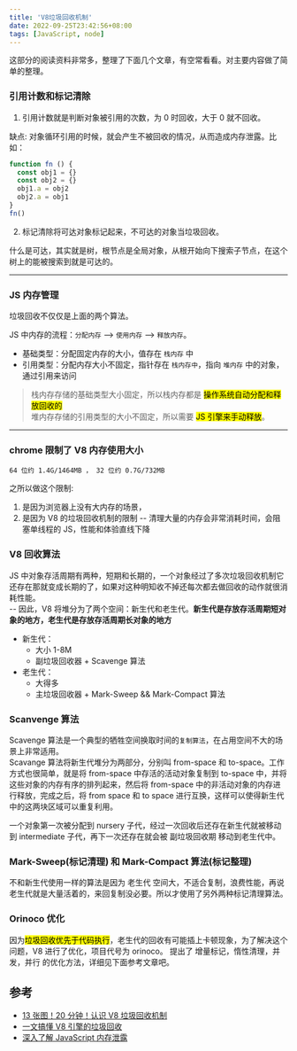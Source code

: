 ```yaml
---
title: 'V8垃圾回收机制'
date: 2022-09-25T23:42:56+08:00
tags: [JavaScript, node]
---
```


这部分的阅读资料非常多，整理了下面几个文章，有空常看看。对主要内容做了简单的整理。

### 引用计数和标记清除

1. 引用计数就是判断对象被引用的次数，为 0 时回收，大于 0 就不回收。

缺点: 对象循环引用的时候，就会产生不被回收的情况，从而造成内存泄露。比如：

```JavaScript
function fn () {
  const obj1 = {}
  const obj2 = {}
  obj1.a = obj2
  obj2.a = obj1
}
fn()
```

2. 标记清除将可达对象标记起来，不可达的对象当垃圾回收。

什么是可达，其实就是树，根节点是全局对象，从根开始向下搜索子节点，在这个树上的能被搜索到就是可达的。

---

### JS 内存管理

垃圾回收不仅仅是上面的两个算法。

JS 中内存的流程：`分配内存` --> `使用内存` --> `释放内存`。

- 基础类型：分配固定内存的大小，值存在 `栈内存` 中
- 引用类型：分配内存大小不固定，指针存在 `栈内存中`，指向 `堆内存` 中的对象，通过引用来访问

> 栈内存存储的基础类型大小固定，所以栈内存都是 <mark>操作系统自动分配和释放回收的</mark>  
> 堆内存存储的引用类型的大小不固定，所以需要 <mark>JS 引擎来手动释放</mark>。

---

### chrome 限制了 V8 内存使用大小

`64 位约 1.4G/1464MB ， 32 位约 0.7G/732MB`

之所以做这个限制:

1. 是因为浏览器上没有大内存的场景，
2. 是因为 V8 的垃圾回收机制的限制 -- 清理大量的内存会非常消耗时间，会阻塞单线程的 JS，性能和体验直线下降

### V8 回收算法

JS 中对象存活周期有两种，短期和长期的，一个对象经过了多次垃圾回收机制它还存在那就变成长期的了，如果对这种明知收不掉还每次都去做回收的动作就很消耗性能。  
-- 因此，V8 将堆分为了两个空间：新生代和老生代。**新生代是存放存活周期短对象的地方，老生代是存放存活周期长对象的地方**

- 新生代：
  - 大小 1-8M
  - 副垃圾回收器 + Scavenge 算法
- 老生代：
  - 大得多
  - 主垃圾回收器 + Mark-Sweep && Mark-Compact 算法

### Scanvenge 算法

Scavenge 算法是一个典型的牺牲空间换取时间的`复制算法`，在占用空间不大的场景上非常适用。  
Scavange 算法将新生代堆分为两部分，分别叫 from-space 和 to-space。工作方式也很简单，就是将 from-space 中存活的活动对象复制到 to-space 中，并将这些对象的内存有序的排列起来，然后将 from-space 中的非活动对象的内存进行释放，完成之后，将 from space 和 to space 进行互换，这样可以使得新生代中的这两块区域可以重复利用。

一个对象第一次被分配到 nursery 子代，经过一次回收后还存在新生代就被移动到 intermediate 子代，再下一次还存在就会被 副垃圾回收期 移动到老生代中。

### Mark-Sweep(标记清理) 和 Mark-Compact 算法(标记整理)

不和新生代使用一样的算法是因为 老生代 空间大，不适合复制，浪费性能，再说老生代就是大量活着的，来回复制没必要。所以才使用了另外两种标记清理算法。

### Orinoco 优化

因为<mark>垃圾回收优先于代码执行</mark>，老生代的回收有可能插上卡顿现象，为了解决这个问题，V8 进行了优化，项目代号为 orinoco。 提出了 增量标记，惰性清理，并发，并行 的优化方法，详细见下面参考文章吧。

## 参考

- [13 张图！20 分钟！认识 V8 垃圾回收机制](https://www.teqng.com/2021/09/01/13%E5%BC%A0%E5%9B%BE%EF%BC%8120%E5%88%86%E9%92%9F%EF%BC%81%E8%AE%A4%E8%AF%86v8%E5%9E%83%E5%9C%BE%E5%9B%9E%E6%94%B6%E6%9C%BA%E5%88%B6/)
- [一文搞懂 V8 引擎的垃圾回收](https://juejin.cn/post/6844904016325902344)
- [深入了解 JavaScript 内存泄露](https://segmentfault.com/a/1190000020231307)
